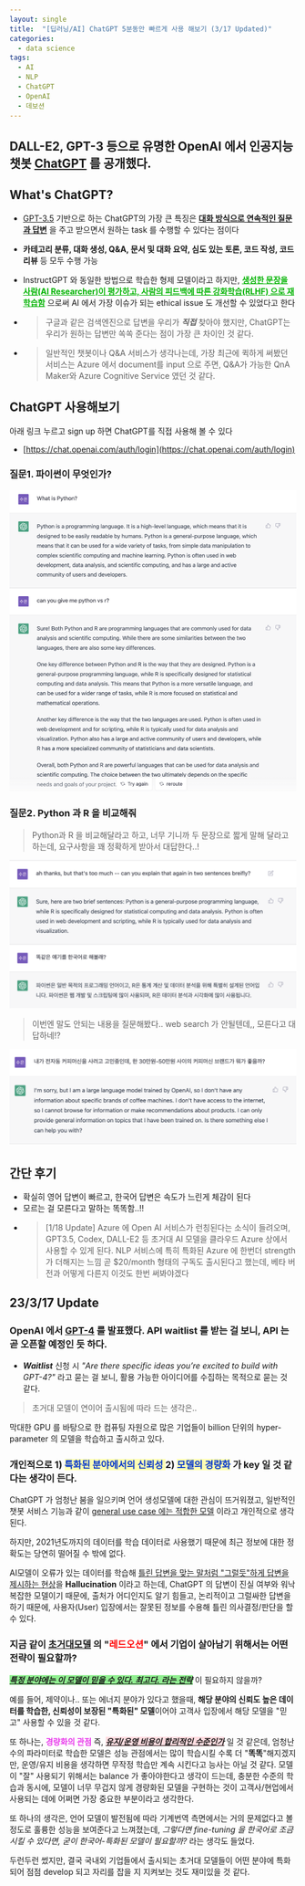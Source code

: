 ```yaml
---
layout: single
title:  "[딥러닝/AI] ChatGPT 5분동안 빠르게 사용 해보기 (3/17 Updated)"
categories:
  - data science
tags:
  - AI
  - NLP
  - ChatGPT
  - OpenAI
  - 데보션
---
```



## DALL-E2, GPT-3 등으로 유명한 OpenAI 에서 인공지능 챗봇 [ChatGPT](https://openai.com/blog/chatgpt/) 를 공개했다.

## What's ChatGPT?
- [GPT-3.5](https://beta.openai.com/docs/model-index-for-researchers) 기반으로 하는 ChatGPT의 가장 큰 특징은 **<U>대화 방식으로 
연속적인 질문과 답변</U>** 을 주고 받으면서 원하는 task 를 수행할 수 있다는 점이다
- **카테고리 분류, 대화 생성, Q&A, 문서 및 대화 요약, 심도 있는 토론, 코드 작성, 코드 리뷰** 등 모두 수행 가능
- InstructGPT 와 동일한 방법으로 학습한 형제 모델이라고 하지만, **<span style="color:#00b300"> <U> 생성한 문장을 사람(AI Researcher)이 평가하고, 
사람의 피드백에 따른 강화학습(RLHF) 으로 재학습함</U></span>** 으로써 AI 에서 가장 이슈가 되는 ethical issue 도 개선할 수 있었다고 한다

- > 구글과 같은 검색엔진으로 답변을 우리가 ***직접*** 찾아야 했지만, ChatGPT는 우리가 원하는 답변만 쏙쏙 준다는 점이 가장 큰 차이인 것 같다.
- > 일반적인 챗봇이나 Q&A 서비스가 생각나는데, 가장 최근에 퀵하게 써봤던 서비스는 Azure 에서 document를 input 으로 주면, Q&A가 가능한 QnA Maker와 Azure Cognitive Service 였던 것 같다.  

## ChatGPT 사용해보기
아래 링크 누르고 sign up 하면 ChatGPT를 직접 사용해 볼 수 있다
- [https://chat.openai.com/auth/login](https://chat.openai.com/auth/login)



### 질문1. 파이썬이 무엇인가?
![use1](/assets/img/2022-12-13-chat-gpt/chatgpt-use-1.png)

### 질문2. Python 과 R 을 비교해줘
> Python과 R 을 비교해달라고 하고, 너무 기니까 두 문장으로 짧게 말해 달라고 하는데, 요구사항을 꽤 정확하게 받아서 대답한다..!

![use2](/assets/img/2022-12-13-chat-gpt/chatgpt-use-2.png)

> 이번엔 말도 안되는 내용을 질문해봤다.. web search 가 안될텐데,, 모른다고 대답하네!?

![use3](/assets/img/2022-12-13-chat-gpt/chatgpt-use-3.png)

## 간단 후기
- 확실히 영어 답변이 빠르고, 한국어 답변은 속도가 느린게 체감이 된다
- 모르는 걸 모른다고 말하는 똑똑함..!!
- > [1/18 Update] Azure 에 Open AI 서비스가 런칭된다는 소식이 들려오며, GPT3.5, Codex, DALL-E2 등 초거대 AI 모델을 클라우드 Azure 상에서 사용할 수 있게 된다. NLP 서비스에 특히 특화된 Azure 에 한번더 strength 가 더해지는 느낌
  > 곧 $20/month 형태의 구독도 출시된다고 했는데, 베타 버전과 어떻게 다른지 이것도 한번 써봐야겠다

## 23/3/17 Update 

### OpenAI 에서 [GPT-4](https://openai.com/product/gpt-4) 를 발표했다. API waitlist 를 받는 걸 보니, API 는 곧 오픈할 예정인 듯 하다.

- **_Waitlist_** 신청 시 _"Are there specific ideas you’re excited to build with GPT-4?"_ 라고 묻는 걸 보니, 활용 가능한 아이디어를 수집하는 목적으로 묻는 것 같다.

> 초거대 모델이 연이어 출시됨에 따라 드는 생각은.. 

막대한 GPU 를 바탕으로 한 컴퓨팅 자원으로 많은 기업들이 billion 단위의 hyper-parameter 의 모델을 학습하고 출시하고 있다. 


### 개인적으로 **1) <span style="color:#0033cc; background-color:#ffffb3"> 특화된 분야에서의 신뢰성 </span>** 2) **<span style="color:#0033cc; background-color:#ffffb3"> 모델의 경량화</span>**  가 key 일 것 같다는 생각이 든다. 


ChatGPT 가 엄청난 붐을 일으키며 언어 생성모델에 대한 관심이 뜨거워졌고, 
일반적인 챗봇 서비스 기능과 같이 <U>general use case 에는 적합한 모델</U> 이라고 개인적으로 생각된다.

하지만, 2021년도까지의 데이터를 학습 데이터로 사용했기 때문에 최근 정보에 대한 정확도는 당연히 떨어질 수 밖에 없다.

AI모델이 오류가 있는 데이터를 학습해 <U>틀린 답변을 맞는 말처럼 "그럴듯"하게 답변을 제시하는 현상</U>을 **Hallucination** 이라고 하는데, 
ChatGPT 의 답변이 진실 여부와 워낙 복잡한 모델이기 때문에, 출처가 어디인지도 알기 힘들고, 논리적이고 그럴싸한 답변을 하기 때문에, 
사용자(User) 입장에서는 잘못된 정보를 수용해 틀린 의사결정/판단을 할 수 있다. 


### 지금 같이 <U>초거대모델</U> 의 "**<span style="color:red">레드오션</span>**"  에서 기업이 살아남기 위해서는 어떤 전략이 필요할까? 

**_<U><span style="background-color:lightgreen">특정 분야에는 이 모델이 믿을 수 있다. 최고다. 라는 전략</span></U>_** 이 필요하지 않을까? 

예를 들어, 제약이나.. 또는 에너지 분야가 있다고 했을때, **해당 분야의 신뢰도 높은 데이터를 학습한, 신뢰성이 보장된 "특화된" 모델**이어야 
고객사 입장에서 해당 모델을 "믿고" 사용할 수 있을 것 같다.



또 하나는, **<span style="color:#e834eb">경량화의 관점</span>** 
즉, **_<U><span style="background-color:#ffdce0">유지/운영 비용이 합리적인 수준인가</span></U>_** 일 것 같은데, 
엄청난 수의 파라미터로 학습한 모델은 성능 관점에서는 많이 학습시킬 수록 더 "**똑똑**"해지겠지만,
운영/유지 비용을 생각하면 무작정 학습만 계속 시킨다고 능사는 아닐 것 같다. 
모델이 "잘" 사용되기 위해서는 balance 가 좋아야한다고 생각이 드는데, 
충분한 수준의 학습과 동시에, 모델이 너무 무겁지 않게 경량화된 모델을 구현하는 것이 
고객사/현업에서 사용되는 데에 어쩌면 가장 중요한 부분이라고 생각한다. 

또 하나의 생각은, 언어 모델이 발전됨에 따라 기계번역 측면에서는 거의 문제없다고 볼 정도로 훌륭한 성능을 보여준다고 느껴졌는데,
_그렇다면 fine-tuning 을 한국어로 조금 시킬 수 있다면, 굳이 한국어-특화된 모델이 필요할까?_ 라는 생각도 들었다.

두런두런 썼지만, 결국 국내외 기업들에서 출시되는 초거대 모델들이 어떤 분야에 특화되어 점점 develop 되고 자리를 잡을 지 
지켜보는 것도 재미있을 것 같다. 